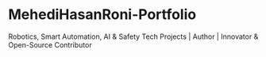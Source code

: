 # MehediHasanRoni-Portfolio
Robotics, Smart Automation, AI &amp; Safety Tech Projects | Author | Innovator &amp; Open-Source Contributor
